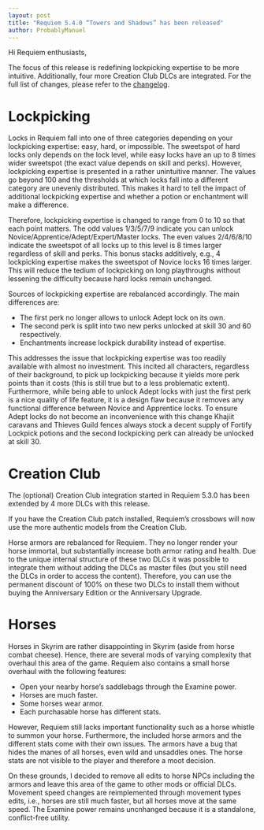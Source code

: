 ```yaml
---
layout: post
title: "Requiem 5.4.0 “Towers and Shadows” has been released"
author: ProbablyManuel
---
```

Hi Requiem enthusiasts,

The focus of this release is redefining lockpicking expertise to be more intuitive. Additionally, four more Creation Club DLCs are integrated. For the full list of changes, please refer to the [changelog]({{site.github.repository_url}}/blob/main/components/documentation/src/Changelog.md#requiem-540---towers-and-shadows).

# Lockpicking

Locks in Requiem fall into one of three categories depending on your lockpicking expertise: easy, hard, or impossible. The sweetspot of hard locks only depends on the lock level, while easy locks have an up to 8 times wider sweetspot (the exact value depends on skill and perks). However, lockpicking expertise is presented in a rather unintuitive manner. The values go beyond 100 and the thresholds at which locks fall into a different category are unevenly distributed. This makes it hard to tell the impact of additional lockpicking expertise and whether a potion or enchantment will make a difference.

Therefore, lockpicking expertise is changed to range from 0 to 10 so that each point matters. The odd values 1/3/5/7/9 indicate you can unlock Novice/Apprentice/Adept/Expert/Master locks. The even values 2/4/6/8/10 indicate the sweetspot of all locks up to this level is 8 times larger regardless of skill and perks. This bonus stacks additively, e.g., 4 lockpicking expertise makes the sweetspot of Novice locks 16 times larger. This will reduce the tedium of lockpicking on long playthroughs without lessening the difficulty because hard locks remain unchanged.

Sources of lockpicking expertise are rebalanced accordingly. The main differences are:

* The first perk no longer allows to unlock Adept lock on its own.
* The second perk is split into two new perks unlocked at skill 30 and 60 respectively.
* Enchantments increase lockpick durability instead of expertise.

This addresses the issue that lockpicking expertise was too readily available with almost no investment. This incited all characters, regardless of their background, to pick up lockpicking because it yields more perk points than it costs (this is still true but to a less problematic extent). Furthermore, while being able to unlock Adept locks with just the first perk is a nice quality of life feature, it is a design flaw because it removes any functional difference between Novice and Apprentice locks. To ensure Adept locks do not become an inconvenience with this change Khajiit caravans and Thieves Guild fences always stock a decent supply of Fortify Lockpick potions and the second lockpicking perk can already be unlocked at skill 30.

# Creation Club

The (optional) Creation Club integration started in Requiem 5.3.0 has been extended by 4 more DLCs with this release.

If you have the Creation Club patch installed, Requiem’s crossbows will now use the more authentic models from the Creation Club.

Horse armors are rebalanced for Requiem. They no longer render your horse immortal, but substantially increase both armor rating and health. Due to the unique internal structure of these two DLCs it was possible to integrate them without adding the DLCs as master files (but you still need the DLCs in order to access the content). Therefore, you can use the permanent discount of 100% on these two DLCs to install them without buying the Anniversary Edition or the Anniversary Upgrade.

# Horses

Horses in Skyrim are rather disappointing in Skyrim (aside from horse combat cheese). Hence, there are several mods of varying complexity that overhaul this area of the game. Requiem also contains a small horse overhaul with the following features:

* Open your nearby horse’s saddlebags through the Examine power.
* Horses are much faster.
* Some horses wear armor.
* Each purchasable horse has different stats.

However, Requiem still lacks important functionality such as a horse whistle to summon your horse. Furthermore, the included horse armors and the different stats come with their own issues. The armors have a bug that hides the manes of all horses, even wild and unsaddles ones. The horse stats are not visible to the player and therefore a moot decision.

On these grounds, I decided to remove all edits to horse NPCs including the armors and leave this area of the game to other mods or official DLCs. Movement speed changes are reimplemented through movement types edits, i.e., horses are still much faster, but all horses move at the same speed. The Examine power remains uncnhanged because it is a standalone, conflict-free utility.
